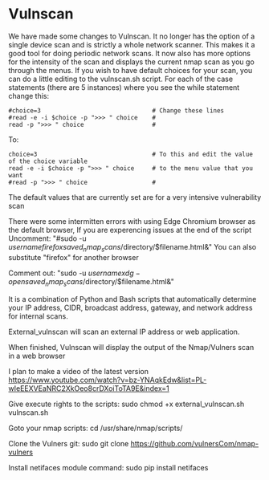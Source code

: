 # Vulnscan

We have made some changes to Vulnscan. It no longer has the option of a single device scan and is strictly a whole network scanner. This makes it a good tool for doing periodic network scans. It now also has more options for the intensity of the scan and displays the current nmap scan as you go through the menus. If you wish to have default choices for your scan, you can do a little editing to the vulnscan.sh script.  For each of the case statements (there are 5 instances) where you see the while statement change this:
                                                                                                                                    
    #choice=3                               # Change these lines                                                                                                   
    #read -e -i $choice -p ">>> " choice    #                                                                                                                     
    read -p ">>> " choice                   #                                                                                                                     
    
To: 

    choice=3                                # To this and edit the value of the choice variable
    read -e -i $choice -p ">>> " choice     # to the menu value that you want
    #read -p ">>> " choice                  #
    
The default values that are currently set are for a very intensive vulnerability scan

There were some intermitten errors with using Edge Chromium browser as the default browser, If you are experencing issues at the end of the script
Uncomment:
"#sudo -u $username firefox saved_nmap_scans/$directory/$filename.html&"  You can also substitute "firefox" for another browser

Comment out: 
"sudo -u $username xdg-open saved_nmap_scans/$directory/$filename.html&"   

It is a combination of Python and Bash scripts that automatically determine your IP address, CIDR, broadcast address, gateway, and network address for internal scans.

External_vulnscan will scan an external IP address or web application.

When finished, Vulnscan will display the output of the Nmap/Vulners scan in a web browser

I plan to make a video of the latest version
https://www.youtube.com/watch?v=bz-YNAqkEdw&list=PL-wIeEEXVEaNRC2XkOeo8crDXoiToTA9E&index=1

Give execute rights to the scripts: 
sudo chmod +x external_vulnscan.sh vulnscan.sh

Goto your nmap scripts: 
cd /usr/share/nmap/scripts/

Clone the Vulners git:
sudo git clone https://github.com/vulnersCom/nmap-vulners

Install netifaces module command: 
sudo pip install netifaces
